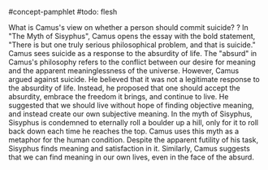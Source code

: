 #concept-pamphlet 
#todo: flesh

What is Camus's view on whether a person should commit suicide?
?
In "The Myth of Sisyphus", Camus opens the essay with the bold statement, "There is but one truly serious philosophical problem, and that is suicide."
Camus sees suicide as a response to the absurdity of life. The "absurd" in Camus's philosophy refers to the conflict between our desire for meaning and the apparent meaninglessness of the universe.
However, Camus argued against suicide. He believed that it was not a legitimate response to the absurdity of life. Instead, he proposed that one should accept the absurdity, embrace the freedom it brings, and continue to live. He suggested that we should live without hope of finding objective meaning, and instead create our own subjective meaning.
In the myth of Sisyphus, Sisyphus is condemned to eternally roll a boulder up a hill, only for it to roll back down each time he reaches the top. Camus uses this myth as a metaphor for the human condition. Despite the apparent futility of his task, Sisyphus finds meaning and satisfaction in it. Similarly, Camus suggests that we can find meaning in our own lives, even in the face of the absurd.
<!--SR:!2024-08-12,41,250-->